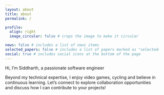 ```yaml
---
layout: about
title: about
permalink: /

profile:
  align: right
  image_circular: false # crops the image to make it circular

news: false # includes a list of news items
selected_papers: false # includes a list of papers marked as "selected={true}"
social: true # includes social icons at the bottom of the page
---
```


Hi, I’m Siddharth, a passionate software engineer 


Beyond my technical expertise, I enjoy video games, cycling and believe in continuous learning. Let’s connect to explore collaboration opportunities and discuss how I can contribute to your projects!
